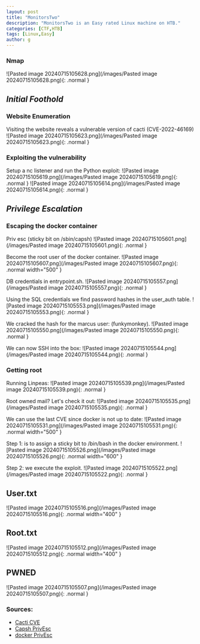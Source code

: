 ```yaml
---
layout: post
title: "MonitorsTwo"
description: "MonitorsTwo is an Easy rated Linux machine on HTB."
categories: [CTF,HTB]
tags: [Linux,Easy]
author: g
---
```


### Nmap
![Pasted image 20240715105628.png](/images/Pasted image 20240715105628.png){: .normal }

## _**Initial Foothold**_

### Website Enumeration
Visiting the website reveals a vulnerable version of cacti (CVE-2022-46169)
![Pasted image 20240715105623.png](/images/Pasted image 20240715105623.png){: .normal }


### Exploiting the vulnerability
Setup a nc listener and run the Python exploit:
![Pasted image 20240715105619.png](/images/Pasted image 20240715105619.png){: .normal }
![Pasted image 20240715105614.png](/images/Pasted image 20240715105614.png){: .normal }


## _**Privilege Escalation**_

### Escaping the docker container
Priv esc (sticky bit on /sbin/capsh)
![Pasted image 20240715105601.png](/images/Pasted image 20240715105601.png){: .normal }

Become the root user of the docker container.
![Pasted image 20240715105607.png](/images/Pasted image 20240715105607.png){: .normal width="500" }

DB credentials in entrypoint.sh.
![Pasted image 20240715105557.png](/images/Pasted image 20240715105557.png){: .normal }

Using the SQL credentials we find password hashes in the user_auth table.
![Pasted image 20240715105553.png](/images/Pasted image 20240715105553.png){: .normal }

We cracked the hash for the marcus user: (funkymonkey).
![Pasted image 20240715105550.png](/images/Pasted image 20240715105550.png){: .normal }

We can now SSH into the box:
![Pasted image 20240715105544.png](/images/Pasted image 20240715105544.png){: .normal }


### Getting root
Running Linpeas:
![Pasted image 20240715105539.png](/images/Pasted image 20240715105539.png){: .normal }

Root owned mail? Let's check it out:
![Pasted image 20240715105535.png](/images/Pasted image 20240715105535.png){: .normal }

We can use the last CVE since docker is not up to date:
![Pasted image 20240715105531.png](/images/Pasted image 20240715105531.png){: .normal width="500" }

Step 1: is to assign a sticky bit to /bin/bash in the docker environment.
![Pasted image 20240715105526.png](/images/Pasted image 20240715105526.png){: .normal width="600" }

Step 2: we execute the exploit.
![Pasted image 20240715105522.png](/images/Pasted image 20240715105522.png){: .normal }


## User.txt
![Pasted image 20240715105516.png](/images/Pasted image 20240715105516.png){: .normal width="400" }


## Root.txt
![Pasted image 20240715105512.png](/images/Pasted image 20240715105512.png){: .normal width="400" }


## PWNED
![Pasted image 20240715105507.png](/images/Pasted image 20240715105507.png){: .normal }


### Sources:
- [Cacti CVE](https://github.com/FredBrave/CVE-2022-46169-CACTI-1.2.22/blob/main/CVE-2022-46169.py)
- [Capsh PrivEsc](https://gtfobins.github.io/gtfobins/capsh/#suid)
- [docker PrivEsc](https://github.com/UncleJ4ck/CVE-2021-41091/blob/main/README.md)